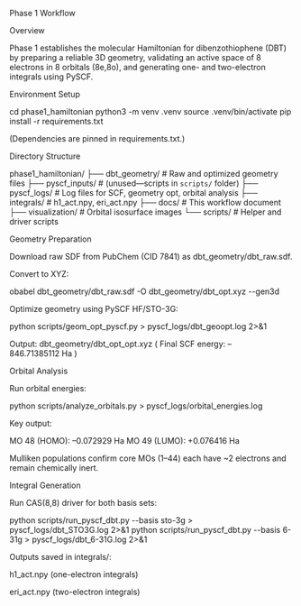 Phase 1 Workflow

Overview

Phase 1 establishes the molecular Hamiltonian for dibenzothiophene (DBT) by preparing a reliable 3D geometry, validating an active space of 8 electrons in 8 orbitals (8e,8o), and generating one- and two-electron integrals using PySCF.

Environment Setup

cd phase1_hamiltonian
python3 -m venv .venv
source .venv/bin/activate
pip install -r requirements.txt

(Dependencies are pinned in requirements.txt.)

Directory Structure

phase1_hamiltonian/
├── dbt_geometry/        # Raw and optimized geometry files
├── pyscf_inputs/        # (unused—scripts in `scripts/` folder)
├── pyscf_logs/          # Log files for SCF, geometry opt, orbital analysis
├── integrals/           # h1_act.npy, eri_act.npy
├── docs/                # This workflow document
├── visualization/       # Orbital isosurface images
└── scripts/             # Helper and driver scripts

Geometry Preparation

Download raw SDF from PubChem (CID 7841) as dbt_geometry/dbt_raw.sdf.

Convert to XYZ:

obabel dbt_geometry/dbt_raw.sdf -O dbt_geometry/dbt_opt.xyz --gen3d

Optimize geometry using PySCF HF/STO-3G:

python scripts/geom_opt_pyscf.py > pyscf_logs/dbt_geoopt.log 2>&1

Output: dbt_geometry/dbt_opt_opt.xyz (
Final SCF energy: –846.71385112 Ha
)

Orbital Analysis

Run orbital energies:

python scripts/analyze_orbitals.py > pyscf_logs/orbital_energies.log

Key output:

MO 48 (HOMO): –0.072929 Ha
MO 49 (LUMO):  +0.076416 Ha

Mulliken populations confirm core MOs (1–44) each have ~2 electrons and remain chemically inert.

Integral Generation

Run CAS(8,8) driver for both basis sets:

python scripts/run_pyscf_dbt.py --basis sto-3g   > pyscf_logs/dbt_STO3G.log 2>&1
python scripts/run_pyscf_dbt.py --basis 6-31g    > pyscf_logs/dbt_6-31G.log 2>&1

Outputs saved in integrals/:

h1_act.npy (one-electron integrals)

eri_act.npy (two-electron integrals)